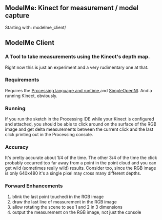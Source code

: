 ## ModelMe: Kinect for measurement / model capture

Starting with:
    modelme_client/

## ModelMe Client
### A Tool to take measurements using the Kinect's depth map.

Right now this is just an experiment and a very rudimentary one at that.

### Requirements

Requires the [Processing language and runtime ](http://www.processing.org/ "Link to Processing Homepage") and [SimpleOpenNI](https://simple-openni.googlecode.com "Link to the SimpleOpenNI Google Code site"). And a running Kinect, obviously.

### Running

If you run the sketch in the Processing IDE while your Kinect is configured and attached, you should be able to click around on the surface of the RGB image and get delta measurements between the current click and the last click printing out in the Processing console.

### Accuracy

It's pretty accurate about 1/4 of the time. The other 3/4 of the time the click probably occurred too far away from a point in the point cloud and you can get wild (sometimes really wild) results. Consider too, since the RGB image is only 640x480 it's a single pixel may cross many different depths.

### Forward Enhancements

1. blink the last point touchedi in the RGB image
2. draw the last line of measurement in the RGB image
3. allow rotating the scene to see 1 and 2 in 3 dimensions
4. output the measurement on the RGB image, not just the console
